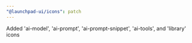 ```yaml
---
"@launchpad-ui/icons": patch
---
```


Added 'ai-model', 'ai-prompt', 'ai-prompt-snippet', 'ai-tools', and 'library' icons
